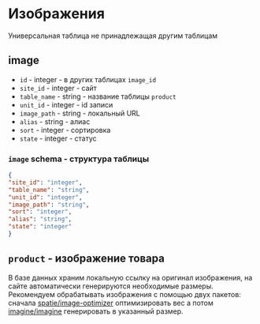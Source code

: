 # Изображения
Универсальная таблица не принадлежащая другим таблицам
## image
- `id` - integer - в других таблицах `image_id`
- `site_id` - integer - сайт
- `table_name` - string - название таблицы `product`
- `unit_id` - integer - id записи
- `image_path` - string - локальный URL
- `alias` - string - алиас
- `sort` - integer - сортировка
- `state` - integer - статус
### `image` schema - структура таблицы
```json
{
"site_id": "integer",
"table_name": "string",
"unit_id": "integer",
"image_path": "string",
"sort": "integer",
"alias": "string",
"state": "integer"
}
```
## `product` - изображение товара
В базе данных храним локальную ссылку на оригинал изображения, на сайте автоматически генерируются необходимые размеры. Рекомендуем обрабатывать изображения с помощью двух пакетов: сначала [spatie/image-optimizer](https://github.com/spatie/image-optimizer) оптимизировать вес а потом [imagine/imagine](https://github.com/avalanche123/Imagine) генерировать в указанный размер.
